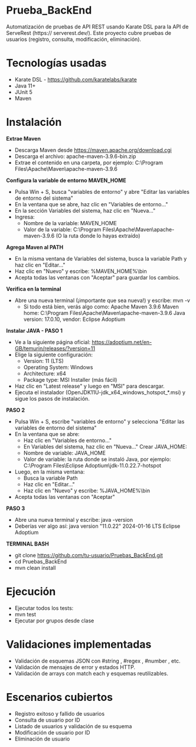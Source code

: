 # Prueba_BackEnd
 Automatización de pruebas de API REST usando Karate DSL para la API de ServeRest (https://
 serverest.dev/). Este proyecto cubre pruebas de usuarios (registro, consulta, modificación, eliminación).

# Tecnologías usadas
- Karate DSL - https://github.com/karatelabs/karate
- Java 11+
- JUnit 5
- Maven
 
# Instalación

**Extrae Maven**
- Descarga Maven desde https://maven.apache.org/download.cgi
- Descarga el archivo: apache-maven-3.9.6-bin.zip
- Extrae el contenido en una carpeta, por ejemplo: C:\Program Files\Apache\Maven\apache-maven-3.9.6

**Configura la variable de entorno MAVEN_HOME**
- Pulsa Win + S, busca "variables de entorno" y abre "Editar las variables de entorno del sistema"
- En la ventana que se abre, haz clic en "Variables de entorno..."
- En la sección Variables del sistema, haz clic en "Nueva..."
- Ingresa:
  * Nombre de la variable: MAVEN_HOME
  * Valor de la variable: C:\Program Files\Apache\Maven\apache-maven-3.9.6 (O la ruta donde lo hayas extraído)

**Agrega Maven al PATH**
- En la misma ventana de Variables del sistema, busca la variable Path y haz clic en "Editar..."
- Haz clic en "Nuevo" y escribe: %MAVEN_HOME%\bin
- Acepta todas las ventanas con "Aceptar" para guardar los cambios.

**Verifica en la terminal**
- Abre una nueva terminal (¡importante que sea nueva!) y escribe: mvn -v
   * Si todo está bien, verás algo como: Apache Maven 3.9.6
                                         Maven home: C:\Program Files\Apache\Maven\apache-maven-3.9.6
                                         Java version: 17.0.10, vendor: Eclipse Adoptium

**Instalar JAVA - PASO 1**
- Ve a la siguiente página oficial: https://adoptium.net/en-GB/temurin/releases/?version=11
- Elige la siguiente configuración:
    * Version: 11 (LTS)
    * Operating System: Windows
    * Architecture: x64
    * Package type: MSI Installer (más fácil)
- Haz clic en "Latest release" y luego en "MSI" para descargar.
- Ejecuta el instalador (OpenJDK11U-jdk_x64_windows_hotspot_*.msi) y sigue los pasos de instalación.

**PASO 2**
- Pulsa Win + S, escribe "variables de entorno" y selecciona "Editar las variables de entorno del sistema"
- En la ventana que se abre:
    * Haz clic en "Variables de entorno…"
    * En Variables del sistema, haz clic en "Nueva..."
    Crear JAVA_HOME:
    * Nombre de variable: JAVA_HOME
    * Valor de variable: la ruta donde se instaló Java, por ejemplo: C:\Program Files\Eclipse Adoptium\jdk-11.0.22.7-hotspot
- Luego, en la misma ventana:
    * Busca la variable Path
    * Haz clic en "Editar..."
    * Haz clic en "Nuevo" y escribe: %JAVA_HOME%\bin
- Acepta todas las ventanas con "Aceptar"

**PASO 3**
- Abre una nueva terminal y escribe: java -version
- Deberías ver algo así: java version "11.0.22" 2024-01-16 LTS
                         Eclipse Adoptium

**TERMINAL BASH**
- git clone https://github.com/tu-usuario/Pruebas_BackEnd.git
- cd Pruebas_BackEnd
- mvn clean install

# Ejecución
- Ejecutar todos los tests:
- mvn test
- Ejecutar por grupos desde clase 

# Validaciones implementadas
- Validación de esquemas JSON con #string , #regex , #number , etc.
- Validación de mensajes de error y estados HTTP.
- Validación de arrays con match each y esquemas reutilizables.
 
# Escenarios cubiertos
- Registro exitoso y fallido de usuarios
- Consulta de usuario por ID
- Listado de usuarios y validación de su esquema
- Modificación de usuario por ID
- Eliminación de usuario
